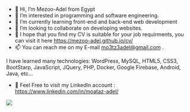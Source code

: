 - 👋 Hi, I’m Mezoo-Adel from Egypt
- 👀 I’m interested in programming and software engineering.
- 🌱 I’m currently learning front-end and back-end web development
- 💞️ I’m looking to collaborate on developing websites.
- 👀 I hope that you find my CV is suitable for your job requirments,
      you can visit it here https://mezoo-adel.github.io/cv/
- 📫 You can reach me on my E-mail mo3tz3adel@gmail.com .

I have learned many technologies: WordPress, MySQL, HTML5, CSS3, BootStarp, JavaScript, JQuery, PHP, Docker, Google Firebase, Android, Java, etc...
- 👀 Feel Free to visit my LinkedIn account : https://www.linkedin.com/in/moataz-adel/

<img src="https://user-images.githubusercontent.com/63975219/213864832-63055fd7-f736-4a18-9ba3-6a30868409b8.PNG"/>

<!---
mezoo-adel/mezoo-adel is a ✨ special ✨ repository because its `README.md` (this file) appears on your GitHub profile.
You can click the Preview link to take a look at your changes....
-->
